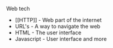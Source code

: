 Web tech
- [[HTTP]] - Web part of the internet
- URL's - A way to navigate the web
- HTML - The user interface
- Javascript - User interface and more